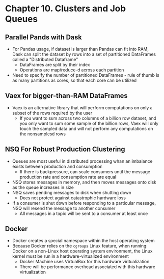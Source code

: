 # Chapter 10. Clusters and Job Queues

## Parallel Pands with Dask
* For Pandas usage, if dataset is larger than Pandas can fit into RAM, Dask can split the dataset by rows into a set of partitioned DataFrames called a "Distributed Dataframe"
  * DataFrames are split by their index
  * Operations are map/reduce-d across each partition
* Need to specify the number of partitioned DataFrames - rule of thumb is as many partitions as cores, so that each core can be utilized

## Vaex for bigger-than-RAM DataFrames
* Vaex is an alternative library that will perform computations on only a subset of the rows required by the user
  * If you want to sum across two columns of a billion row dataset, and you only want to sum some sample of the billion rows, Vaex will only touch the sampled data and will not perform any computations on the nonsamplesd rows

## NSQ For Robust Production Clustering
* Queues are most useful in distributed processing whan an imbalance exists between production and consumption
  * If there is backpressure, can scale consumers until the message production rate and consumption rate are equal
* NSQ stores messages in memory, and then moves messages onto disk as the queue increases in size
* NSQ saves pending messages to disk when shutting down
  * Does not protect against catastrophic hardware loss
* If a consumer is shut down before responding to a particular message, NSQ will resend the message to another consumer
  * All messages in a topic will be sent to a consumer at least once

## Docker
* Docker creates a special namespace within the host operating system
* Because Docker relies on the `cgroups` Linux feature, when running Docker on a non-Linux host operating system environment, the Linux kernel must be run in a hardware-virtualized environment
  * Docker Machine uses VirtualBox for this hardware viritualization
  * There will be performance overhead associated with this hardware virtualization
